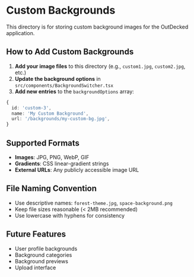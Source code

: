 # Custom Backgrounds

This directory is for storing custom background images for the OutDecked application.

## How to Add Custom Backgrounds

1. **Add your image files** to this directory (e.g., `custom1.jpg`, `custom2.jpg`, etc.)
2. **Update the background options** in `src/components/BackgroundSwitcher.tsx`
3. **Add new entries** to the `backgroundOptions` array:

```typescript
{
  id: 'custom-3',
  name: 'My Custom Background',
  url: '/backgrounds/my-custom-bg.jpg',
}
```

## Supported Formats

- **Images**: JPG, PNG, WebP, GIF
- **Gradients**: CSS linear-gradient strings
- **External URLs**: Any publicly accessible image URL

## File Naming Convention

- Use descriptive names: `forest-theme.jpg`, `space-background.png`
- Keep file sizes reasonable (< 2MB recommended)
- Use lowercase with hyphens for consistency

## Future Features

- User profile backgrounds
- Background categories
- Background previews
- Upload interface
